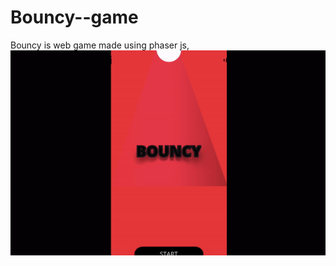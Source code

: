 # Bouncy--game
Bouncy is web game made using phaser js, 
![](https://github.com/kemojal/BouncyGame/blob/master/bouncyscreenshot.gif)
